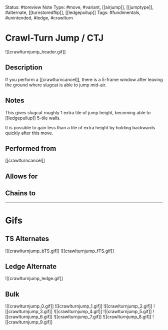 Status: #toreview
Note Type: #move, #variant, [[airjump]], [[jumptype]], #alternate, [[turnstoredflip]], [[ledgepullup]]
Tags: #fundimentals, #unintended, #ledge, #crawlturn 

# Crawl-Turn Jump / CTJ
![[crawlturnjump_header.gif]]
## Description
If you perform a [[crawlturncancel]], there is a 5-frame window after leaving the ground where slugcat is able to jump mid-air.

## Notes
This gives slugcat roughly 1 extra tile of jump height, becoming able to [[ledgepullup]] 5-tile walls.

It is possible to gain less than a tile of extra height by holding backwards quickly after this move.

## Performed from
[[crawlturncancel]]

## Allows for


## Chains to


___
# Gifs
## TS Alternates
![[crawlturnjump_bTS.gif]]
![[crawlturnjump_fTS.gif]]
## Ledge Alternate
![[crawlturnjump_ledge.gif]]
## Bulk
![[crawlturnjump_0.gif]]
![[crawlturnjump_1.gif]]
![[crawlturnjump_2.gif]]
![[crawlturnjump_3.gif]]
![[crawlturnjump_4.gif]]
![[crawlturnjump_5.gif]]
![[crawlturnjump_6.gif]]
![[crawlturnjump_7.gif]]
![[crawlturnjump_8.gif]]
![[crawlturnjump_9.gif]]
